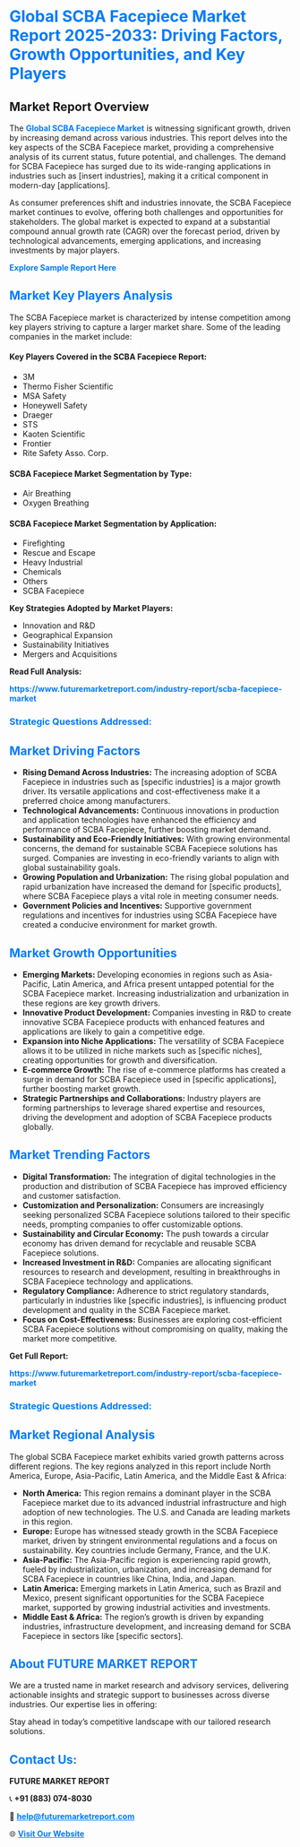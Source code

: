 <h1 style="color: #007BFF;">Global SCBA Facepiece Market Report 2025-2033: Driving Factors, Growth Opportunities, and Key Players</h1>

<section id="overview">
<h2>Market Report Overview</h2>
<p>The <a href="https://www.futuremarketreport.com/industry-report/scba-facepiece-market" style="color: #007BFF; text-decoration: none;"><strong>Global SCBA Facepiece Market</strong></a> is witnessing significant growth, driven by increasing demand across various industries. This report delves into the key aspects of the SCBA Facepiece market, providing a comprehensive analysis of its current status, future potential, and challenges. The demand for SCBA Facepiece has surged due to its wide-ranging applications in industries such as [insert industries], making it a critical component in modern-day [applications].</p>
<p>As consumer preferences shift and industries innovate, the SCBA Facepiece market continues to evolve, offering both challenges and opportunities for stakeholders. The global market is expected to expand at a substantial compound annual growth rate (CAGR) over the forecast period, driven by technological advancements, emerging applications, and increasing investments by major players.</p>
</section>

<section id="overview">
<p><a href="https://www.futuremarketreport.com/request-sample/reportId=123780" style="color: #007BFF; text-decoration: none;"><strong>Explore Sample Report Here</strong></a></p>
</section>

<section id="key-players">
<h2 style="color: #007BFF;">Market Key Players Analysis</h2>
<p>The SCBA Facepiece market is characterized by intense competition among key players striving to capture a larger market share. Some of the leading companies in the market include:</p>
<h4>Key Players Covered in the SCBA Facepiece Report:</h4>
<ul><li>3M</li><li>Thermo Fisher Scientific</li><li>MSA Safety</li><li>Honeywell Safety</li><li>Draeger</li><li>STS</li><li>Kaoten Scientific</li><li>Frontier</li><li>Rite Safety Asso. Corp.</li></ul>
<h4>SCBA Facepiece Market Segmentation by Type:</h4>
<ul><li>Air Breathing</li><li>Oxygen Breathing</li></ul>

<h4>SCBA Facepiece Market Segmentation by Application:</h4>
<ul><li>Firefighting</li><li>Rescue and Escape</li><li>Heavy Industrial</li><li>Chemicals</li><li>Others</li><li>SCBA Facepiece</li></ul>
<p><strong>Key Strategies Adopted by Market Players:</strong></p>
<ul>
<li>Innovation and R&D</li>
<li>Geographical Expansion</li>
<li>Sustainability Initiatives</li>
<li>Mergers and Acquisitions</li>
</ul>
</section>

<section>
<p><strong>Read Full Analysis: </strong></p><a href="https://www.futuremarketreport.com/industry-report/scba-facepiece-market" style="color: #007BFF; text-decoration: none;"><strong>https://www.futuremarketreport.com/industry-report/scba-facepiece-market</strong></a>
<h3 style="color: #007BFF;">Strategic Questions Addressed:</h3>
</section>

<section id="driving-factors">
<h2 style="color: #007BFF;">Market Driving Factors</h2>
<ul>
<li><strong>Rising Demand Across Industries:</strong> The increasing adoption of SCBA Facepiece in industries such as [specific industries] is a major growth driver. Its versatile applications and cost-effectiveness make it a preferred choice among manufacturers.</li>
<li><strong>Technological Advancements:</strong> Continuous innovations in production and application technologies have enhanced the efficiency and performance of SCBA Facepiece, further boosting market demand.</li>
<li><strong>Sustainability and Eco-Friendly Initiatives:</strong> With growing environmental concerns, the demand for sustainable SCBA Facepiece solutions has surged. Companies are investing in eco-friendly variants to align with global sustainability goals.</li>
<li><strong>Growing Population and Urbanization:</strong> The rising global population and rapid urbanization have increased the demand for [specific products], where SCBA Facepiece plays a vital role in meeting consumer needs.</li>
<li><strong>Government Policies and Incentives:</strong> Supportive government regulations and incentives for industries using SCBA Facepiece have created a conducive environment for market growth.</li>
</ul>
</section>

<section id="growth-opportunities">
<h2 style="color: #007BFF;">Market Growth Opportunities</h2>
<ul>
<li><strong>Emerging Markets:</strong> Developing economies in regions such as Asia-Pacific, Latin America, and Africa present untapped potential for the SCBA Facepiece market. Increasing industrialization and urbanization in these regions are key growth drivers.</li>
<li><strong>Innovative Product Development:</strong> Companies investing in R&D to create innovative SCBA Facepiece products with enhanced features and applications are likely to gain a competitive edge.</li>
<li><strong>Expansion into Niche Applications:</strong> The versatility of SCBA Facepiece allows it to be utilized in niche markets such as [specific niches], creating opportunities for growth and diversification.</li>
<li><strong>E-commerce Growth:</strong> The rise of e-commerce platforms has created a surge in demand for SCBA Facepiece used in [specific applications], further boosting market growth.</li>
<li><strong>Strategic Partnerships and Collaborations:</strong> Industry players are forming partnerships to leverage shared expertise and resources, driving the development and adoption of SCBA Facepiece products globally.</li>
</ul>
</section>

<section id="trending-factors">
<h2 style="color: #007BFF;">Market Trending Factors</h2>
<ul>
<li><strong>Digital Transformation:</strong> The integration of digital technologies in the production and distribution of SCBA Facepiece has improved efficiency and customer satisfaction.</li>
<li><strong>Customization and Personalization:</strong> Consumers are increasingly seeking personalized SCBA Facepiece solutions tailored to their specific needs, prompting companies to offer customizable options.</li>
<li><strong>Sustainability and Circular Economy:</strong> The push towards a circular economy has driven demand for recyclable and reusable SCBA Facepiece solutions.</li>
<li><strong>Increased Investment in R&D:</strong> Companies are allocating significant resources to research and development, resulting in breakthroughs in SCBA Facepiece technology and applications.</li>
<li><strong>Regulatory Compliance:</strong> Adherence to strict regulatory standards, particularly in industries like [specific industries], is influencing product development and quality in the SCBA Facepiece market.</li>
<li><strong>Focus on Cost-Effectiveness:</strong> Businesses are exploring cost-efficient SCBA Facepiece solutions without compromising on quality, making the market more competitive.</li>
</ul>
</section>

<section>
<p><strong>Get Full Report: </strong></p><a href="https://www.futuremarketreport.com/industry-report/scba-facepiece-market" style="color: #007BFF; text-decoration: none;"><strong>https://www.futuremarketreport.com/industry-report/scba-facepiece-market</strong></a>
<h3 style="color: #007BFF;">Strategic Questions Addressed:</h3>
</section>


<section id="regional-analysis">
<h2 style="color: #007BFF;">Market Regional Analysis</h2>
<p>The global SCBA Facepiece market exhibits varied growth patterns across different regions. The key regions analyzed in this report include North America, Europe, Asia-Pacific, Latin America, and the Middle East & Africa:</p>
<ul>
<li><strong>North America:</strong> This region remains a dominant player in the SCBA Facepiece market due to its advanced industrial infrastructure and high adoption of new technologies. The U.S. and Canada are leading markets in this region.</li>
<li><strong>Europe:</strong> Europe has witnessed steady growth in the SCBA Facepiece market, driven by stringent environmental regulations and a focus on sustainability. Key countries include Germany, France, and the U.K.</li>
<li><strong>Asia-Pacific:</strong> The Asia-Pacific region is experiencing rapid growth, fueled by industrialization, urbanization, and increasing demand for SCBA Facepiece in countries like China, India, and Japan.</li>
<li><strong>Latin America:</strong> Emerging markets in Latin America, such as Brazil and Mexico, present significant opportunities for the SCBA Facepiece market, supported by growing industrial activities and investments.</li>
<li><strong>Middle East & Africa:</strong> The region’s growth is driven by expanding industries, infrastructure development, and increasing demand for SCBA Facepiece in sectors like [specific sectors].</li>
</ul>
</section>

<footer>
<h2 style="color: #007BFF;">About FUTURE MARKET REPORT</h2>
<p>We are a trusted name in market research and advisory services, delivering actionable insights and strategic support to businesses across diverse industries. Our expertise lies in offering:</p>

<p>Stay ahead in today’s competitive landscape with our tailored research solutions.</p>

<h2 style="color: #007BFF;">Contact Us:</h2>
<p><strong>FUTURE MARKET REPORT</strong></p>
<p>📞 <strong>+91 (883) 074-8030</strong></p>
<p>📧 <strong><a href="mailto:help@futuremarketreport.com" style="color: #007BFF;">help@futuremarketreport.com</a></strong></p>
<p>🌐 <strong><a href="https://www.futuremarketreport.com/" style="color: #007BFF;">Visit Our Website</a></strong></p>
</footer>